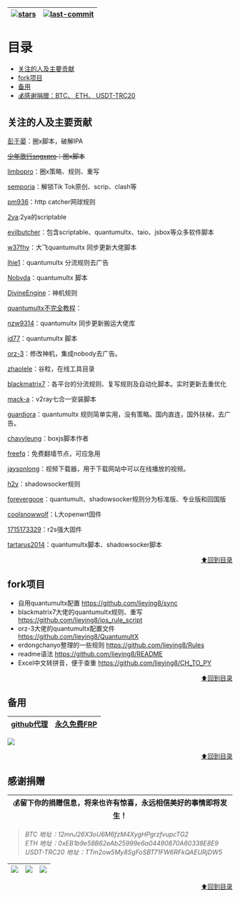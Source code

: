 | [![stars](https://img.shields.io/github/stars/lieying8/sync)](https://github.com/lieying8/sync/stargazers) | [![last-commit](https://img.shields.io/github/last-commit/lieying8/sync)](https://github.com/lieying8/sync) |
|:--:|:--:|

<a name="top-of-document"></a>

# 目录
  - [关注的人及主要贡献](#关注的人及主要贡献)
  - [fork项目](#fork项目)
  - [备用](#备用)
  - [💰感谢捐赠：BTC、 ETH、 USDT-TRC20](#感谢捐赠)

## 关注的人及主要贡献 
[彭于晏](https://github.com/89996462)：圈x脚本，破解IPA

~~[少年歌行sngxpro](https://github.com/sngxpro)：圈x脚本~~

[limbopro](https://github.com/limbopro)：圈x策略、规则、重写

[semporia](https://github.com/Semporia)：解锁Tik Tok原创、scrip、clash等

[pm936](https://github.com/pm936/httpcatcher)：http catcher网球规则

[2ya](https://github.com/dompling/Scriptable):2ya的scriptable

[evilbutcher](https://github.com/evilbutcher?tab=repositories)：包含scriptable、quantumultx、taio、jsbox等众多软件脚本

[w37fhy](https://github.com/w37fhy/QuantumultX)：大飞quantumultx 同步更新大佬脚本

[lhie1](https://github.com/lhie1/Rules/tree/master)：quantumultx 分流规则去广告

[Nobyda](https://github.com/NobyDa/Script/tree/master)：quantumultx 脚本

[DivineEngine](https://github.com/DivineEngine)：神机规则

[quantumultx不完全教程](https://www.notion.so/Quantumult-X-1d32ddc6e61c4892ad2ec5ea47f00917)：

[nzw9314](https://github.com/nzw9314/QuantumultX/tree/master)：quantumultx 同步更新搬运大佬库

[id77](https://github.com/id77/QuantumultX)：quantumultx 脚本

[orz-3](https://github.com/Orz-3/QuantumultX)：修改神机，集成nobody去广告。

[zhaolele](https://github.com/zhaoolee/ChromeAppHeroes)：谷粒，在线工具目录

[blackmatrix7](https://github.com/blackmatrix7/ios_rule_script)：各平台的分流规则、复写规则及自动化脚本。实时更新去重优化

[mack-a](https://github.com/mack-a/v2ray-agent)：v2ray七合一安装脚本

[guardiora](https://github.com/guardiora/QuantumultX)：quantumultx 规则简单实用，没有策略。国内直连，国外扶梯，去广告。

[chavyleung](https://github.com/chavyleung/scripts)：boxjs脚本作者

[freefq](https://github.com/freefq/free)：免费翻墙节点，可应急用

[jaysonlong](https://github.com/jaysonlong/webvideo-downloader)：视频下载器，用于下载网站中可以在线播放的视频。

[h2y](https://github.com/h2y/Shadowrocket-ADBlock-Rules)：shadowsocker规则

[forevergooe](https://github.com/forevergooe/Profiles)：quantumult、shadowsocker规则分为标准版、专业版和回国版

[coolsnowwolf](https://github.com/coolsnowwolf/lede)：L大openwrt固件

[1715173329](https://github.com/1715173329/nanopi-r2s-openwrt)：r2s强大固件

[tartarus2014](https://github.com/Tartarus2014)：quantumultx脚本、shadowsocker脚本

<p align="right">
  <a href="#top-of-document">⬆️回到目录</a>
</p>

## fork项目
- 自用quantumultx配置 https://github.com/lieying8/sync
- blackmatrix7大佬的quantumultx规则、重写 https://github.com/lieying8/ios_rule_script 
- orz-3大佬的quantumultx配置文件 https://github.com/lieying8/QuantumultX
- erdongchanyo整理的一些规则  https://github.com/lieying8/Rules  
- readme语法 https://github.com/lieying8/README 
- Excel中文转拼音，便于查重 https://github.com/lieying8/CH_TO_PY

<p align="right">
  <a href="#top-of-document">⬆️回到目录</a>
</p>

## 备用
| [github代理](https://ghproxy.com/) | [永久免费FRP](https://freefrp.net/) |
|---|---|

![](https://raw.githubusercontent.com/lieying8/sync/main/draw.io/test.svg)

<p align="right">
  <a href="#top-of-document">⬆️回到目录</a>
</p>

## 感谢捐赠

| 💰留下你的捐赠信息，将来也许有惊喜，永远相信美好的事情即将发生！ |
| :--: |
<!-- 这是注释内容
| BTC 地址：12mnJ26X3oU6M6fzM4XygHPgrzfvupcTG2 <br> ETH 地址：0xEB1b9e58B62eAb25999e6a04490870A60338E8E9 <br> USDT-TRC20 地址：TTm2ow5My8SgFoSBT71FW6RFkQAEURjDW5 |
| :-- |
-->
>*BTC 地址：12mnJ26X3oU6M6fzM4XygHPgrzfvupcTG2 <br> ETH 地址：0xEB1b9e58B62eAb25999e6a04490870A60338E8E9 <br> USDT-TRC20 地址：TTm2ow5My8SgFoSBT71FW6RFkQAEURjDW5* 
  
| [![](https://raw.githubusercontent.com/lieying8/sync/main/icon/btc.png)](https://raw.githubusercontent.com/lieying8/sync/main/icon/btc.png) | [![](https://raw.githubusercontent.com/lieying8/sync/main/icon/eth.png)](https://raw.githubusercontent.com/lieying8/sync/main/icon/eth.png) | [![](https://raw.githubusercontent.com/lieying8/sync/main/icon/usdt.png)](https://raw.githubusercontent.com/lieying8/sync/main/icon/usdt.png) |
|:--:|:--:|:---:|


<p align="right">
  <a href="#top-of-document">⬆️回到目录</a>
</p>


